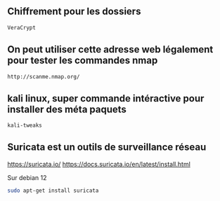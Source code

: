 ## Chiffrement pour les dossiers
```Bash
VeraCrypt
```

## On peut utiliser cette adresse web légalement pour tester les commandes nmap
```Bash
http://scanme.nmap.org/
```

## kali linux, super commande intéractive pour installer des méta paquets
```Bash
kali-tweaks
```

## Suricata est un outils de surveillance réseau
https://suricata.io/
https://docs.suricata.io/en/latest/install.html

Sur debian 12
```Bash
sudo apt-get install suricata
```

